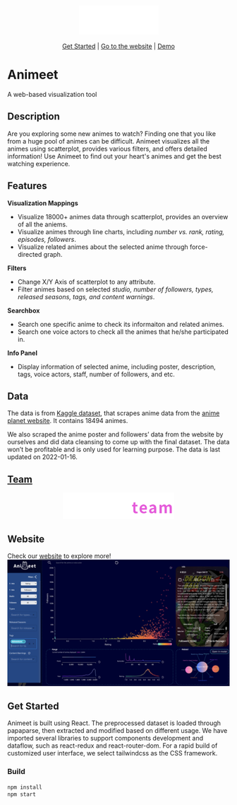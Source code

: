 <p align="center">
  <img src="src/assets/logo.png"/>
</p>

<p align="center">
  <a href="#get-started">Get Started</a> |
  <a href="https://animeet-nine.vercel.app/">Go to the website</a> |
  <a href="https://vimeo.com/691080491">Demo</a>
</p>


# Animeet  
A web-based visualization tool

## Description
Are you exploring some new animes to watch? Finding one that you like from a huge pool of animes can be difficult. Animeet visualizes all the animes using scatterplot, provides various filters, and offers detailed information! Use Animeet to find out your heart's animes and get the best watching experience.

## Features
**Visualization Mappings**

- Visualize 18000+ animes data through scatterplot, provides an overview of all the aniems.
- Visualize animes through line charts, including *number vs. rank, rating, episodes, followers*.
- Visualize related animes about the selected anime through force-directed graph. 

**Filters**

- Change X/Y Axis of scatterplot to any attribute. 
- Filter animes based on selected *studio, number of followers, types, released seasons, tags, and content warnings*. 


**Searchbox**

- Search one specific anime to check its informaiton and related animes. 
- Search one voice actors to check all the animes that he/she participated in. 
  
**Info Panel**


- Display information of selected anime, including poster, description, tags, voice actors, staff, number of followers, and etc. 


## Data 
The data is from [Kaggle dataset](https://www.kaggle.com/vishalmane10/anime-dataset-2022), that scrapes anime data from the [anime planet website](https://www.anime-planet.com/). It contains 18494 animes. 

We also scraped the anime poster and followers’ data from the website by ourselves and did data cleansing to come up with the final dataset. The data won’t be profitable and is only used for learning purpose. The data is last updated on 2022-01-16.


## [Team](https://animeet-nine.vercel.app/team)

<p align="center">
  <img src="src/assets/team/teamtitle.png" style="width:50%;"/>
</p>

## Website 
Check our <a href="https://animeet-nine.vercel.app/">website</a> to explore more!
<img src="src/assets/cover.png"/>


## Get Started 
Animeet is built using React. The preprocessed dataset is loaded through papaparse, then extracted and modified based on different usage. We have imported several libraries to support components development and dataflow, such as react-redux and react-router-dom. For a rapid build of customized user interface, we select tailwindcss as the CSS framework. 
### Build 

```
npm install 
npm start
```